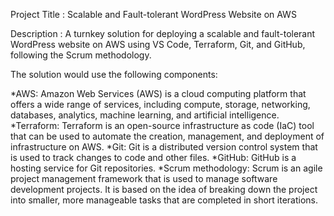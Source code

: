 Project Title : Scalable and Fault-tolerant WordPress Website on AWS

Description : A turnkey solution for deploying a scalable and fault-tolerant WordPress website on AWS using VS Code, Terraform, Git, and GitHub, following the Scrum methodology.

The solution would use the following components:

*AWS: Amazon Web Services (AWS) is a cloud computing platform that offers a wide range of services, including compute, storage, networking, databases, analytics, machine learning, and artificial intelligence.
*Terraform: Terraform is an open-source infrastructure as code (IaC) tool that can be used to automate the creation, management, and deployment of infrastructure on AWS.
*Git: Git is a distributed version control system that is used to track changes to code and other files.
*GitHub: GitHub is a hosting service for Git repositories.
*Scrum methodology: Scrum is an agile project management framework that is used to manage software development projects. It is based on the idea of breaking down the project into smaller, more manageable tasks that are completed in short iterations.




